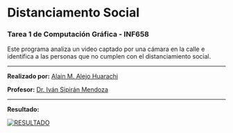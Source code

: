 # Distanciamento Social
### Tarea 1 de Computación Gráfica - INF658
Este programa analiza un video captado por una cámara en la calle e identifica a las personas que no cumplen con el distanciamiento social.

***

**Realizado por:** [Alain M. Alejo Huarachi](//dealain.com)

**Profesor:** [Dr. Iván Sipirán Mendoza](//ivan-sipiran.com)

***

**Resultado:**

[![RESULTADO](https://img.youtube.com/vi/PPMXI7OtAig/0.jpg)](https://www.youtube.com/watch?v=PPMXI7OtAig)
